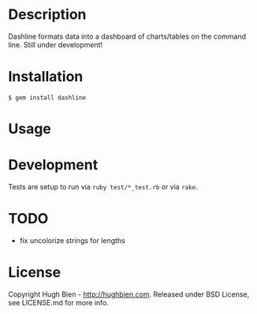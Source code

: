 Description
===========

Dashline formats data into a dashboard of charts/tables on the command line.
Still under development!

Installation
============

    $ gem install dashline

Usage
=====

Development
===========

Tests are setup to run via `ruby test/*_test.rb` or via `rake`.

TODO
====

* fix uncolorize strings for lengths

License
=======

Copyright Hugh Bien - http://hughbien.com.
Released under BSD License, see LICENSE.md for more info.
